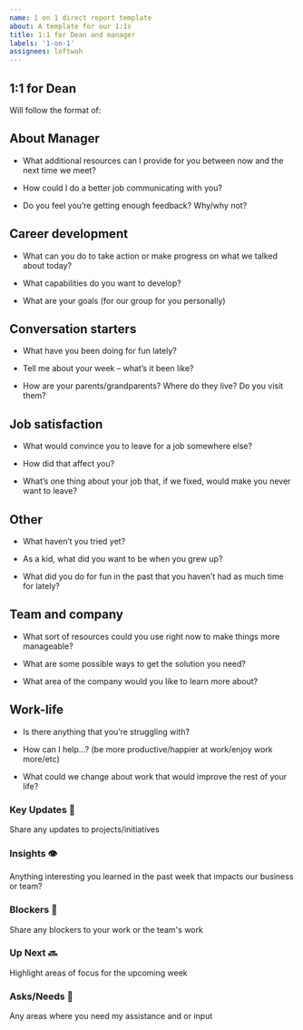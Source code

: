 ```yaml
---
name: 1 on 1 direct report template
about: A template for our 1:1s
title: 1:1 for Dean and manager
labels: '1-on-1'
assignees: loftwah
---
```


## 1:1 for Dean

Will follow the format of:

<!-- start of questions -->
## About Manager

- What additional resources can I provide for you between now and the next time we meet?

- How could I do a better job communicating with you?

- Do you feel you’re getting enough feedback? Why/why not?

## Career development

- What can you do to take action or make progress on what we talked about today?

- What capabilities do you want to develop?

- What are your goals (for our group for you personally)

## Conversation starters

- What have you been doing for fun lately?

- Tell me about your week – what’s it been like?

- How are your parents/grandparents? Where do they live? Do you visit them?

## Job satisfaction

- What would convince you to leave for a job somewhere else?

- How did that affect you?

- What’s one thing about your job that, if we fixed, would make you never want to leave?

## Other

- What haven’t you tried yet?

- As a kid, what did you want to be when you grew up?

- What did you do for fun in the past that you haven’t had as much time for lately?

## Team and company

- What sort of resources could you use right now to make things more manageable?

- What are some possible ways to get the solution you need?

- What area of the company would you like to learn more about?

## Work-life

- Is there anything that you’re struggling with?

- How can I help…? (be more productive/happier at work/enjoy work more/etc)

- What could we change about work that would improve the rest of your life?

<!-- end of questions -->
### Key Updates 🔑

Share any updates to projects/initiatives

### Insights 👁

Anything interesting you learned in the past week that impacts our business or team?

### Blockers 🛑

Share any blockers to your work or the team's work

### Up Next 🔜

Highlight areas of focus for the upcoming week

### Asks/Needs 💬

Any areas where you need my assistance and or input
